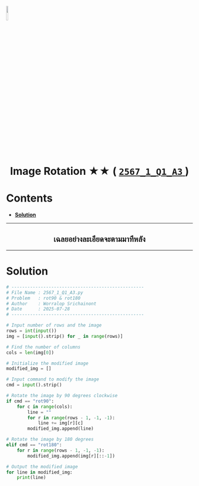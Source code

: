 <p align="left">
  <a href="../../README.md">
    <img src="../../../../Z99-OTHERS/00-common/00-back.png" style="width:10%">
  </a>
</p>

<div align="center">
  <h1>
    Image Rotation ★★ (
      <a href="https://drive.google.com/file/d/1w2NXIPMJdgbLTamYX4en2fHmGKXnAClv/view?usp=sharing">
        <code>2567_1_Q1_A3</code>
      </a>
    )
  </h1>
</div>

# Contents

-   [**Solution**](#solution)

---

<div align="center">
  <h2>เฉลยอย่างละเอียดจะตามมาทีหลัง</h2>
</div>

---

# Solution

```python
# --------------------------------------------------
# File Name : 2567_1_Q1_A3.py
# Problem   : rot90 & rot180
# Author    : Worralop Srichainont
# Date      : 2025-07-28
# --------------------------------------------------

# Input number of rows and the image
rows = int(input())
img = [input().strip() for _ in range(rows)]

# Find the number of columns
cols = len(img[0])

# Initialize the modified image
modified_img = []

# Input command to modify the image
cmd = input().strip()

# Rotate the image by 90 degrees clockwise
if cmd == "rot90":
    for c in range(cols):
        line = ""
        for r in range(rows - 1, -1, -1):
            line += img[r][c]
        modified_img.append(line)

# Rotate the image by 180 degrees
elif cmd == "rot180":
    for r in range(rows - 1, -1, -1):
        modified_img.append(img[r][::-1])

# Output the modified image
for line in modified_img:
    print(line)
```
